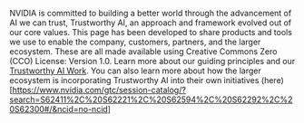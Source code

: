 NVIDIA is committed to building a better world through the advancement of AI we can trust, Trustworthy AI, an approach and framework evolved out of our core values.  This page has been developed to share products and tools we use to enable the company, customers, partners, and the larger ecosystem.  These are all made available using Creative Commons Zero (CCO) License: Version 1.0.  Learn more about our guiding principles and our [Trustworthy AI Work](https://www.nvidia.com/en-us/ai-data-science/trustworthy-ai/).  You can also learn more about how the larger ecosystem is incorporating Trustworthy AI into their own initiatives (here)[https://www.nvidia.com/gtc/session-catalog/?search=S62411%2C%20S62221%2C%20S62594%2C%20S62292%2C%20S62300#/&ncid=no-ncid]
